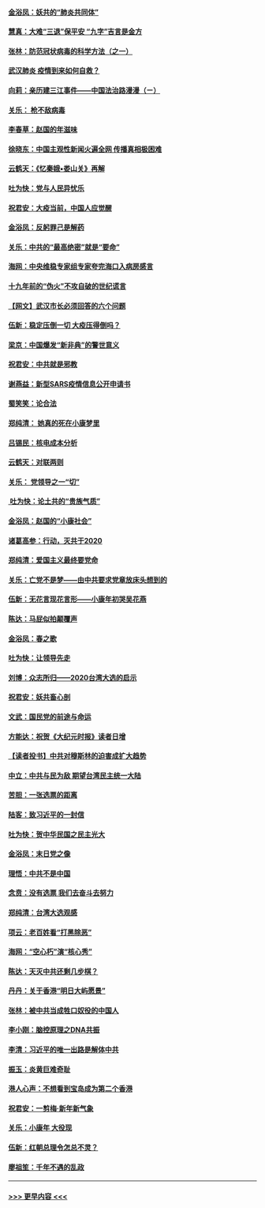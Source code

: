 #### [金浴凤：妖共的“肺炎共同体”](../pages/nsc993/n11829448.md?t=01291933) 
#### [慧真：大难“三退”保平安 “九字”吉言是金方](../pages/nsc993/n11829501.md?t=01291933) 
#### [张林：防范冠状病毒的科学方法（之一）](../pages/nsc993/n11828618.md?t=01291933) 
#### [武汉肺炎 疫情到来如何自救？](../pages/nsc993/n11827632.md?t=01291933) 
#### [向莉：亲历建三江事件——中国法治路漫漫（ㄧ）](../pages/nsc993/n11827190.md?t=01291933) 
#### [关乐： 枪不敌病毒](../pages/nsc993/n11826746.md?t=01291933) 
#### [李春草：赵国的年滋味](../pages/nsc993/n11826321.md?t=01291933) 
#### [徐晓东：中国主观性新闻火遍全网 传播真相极困难](../pages/nsc993/n11826508.md?t=01291933) 
#### [云鹤天：《忆秦娥▪娄山关》再解](../pages/nsc993/n11824682.md?t=01291933) 
#### [吐为快：党与人民异忧乐](../pages/nsc993/n11824660.md?t=01291933) 
#### [祝君安：大疫当前，中国人应觉醒](../pages/nsc993/n11821946.md?t=01291933) 
#### [金浴凤：反躬罪己是解药](../pages/nsc993/n11820280.md?t=01291933) 
#### [关乐：中共的“最高绝密”就是“要命”](../pages/nsc993/n11816946.md?t=01291933) 
#### [海网：中央维稳专家组专家夸完海口入病房感言](../pages/nsc993/n11815138.md?t=01291933) 
#### [十九年前的“伪火”不攻自破的世纪谎言](../pages/nsc993/n11813238.md?t=01291933) 
#### [【网文】武汉市长必须回答的六个问题](../pages/nsc993/n11813848.md?t=01291933) 
#### [伍新：稳定压倒一切 大疫压得倒吗？](../pages/nsc993/n11812634.md?t=01291933) 
#### [梁京：中国爆发“新非典”的警世意义](../pages/nsc993/n11812554.md?t=01291933) 
#### [祝君安：中共就是邪教](../pages/nsc993/n11812431.md?t=01291933) 
#### [谢燕益：新型SARS疫情信息公开申请书](../pages/nsc993/n11808840.md?t=01291933) 
#### [蜀笑笑：论合法](../pages/nsc993/n11808064.md?t=01291933) 
#### [郑纯清： 她真的死在小康梦里](../pages/nsc993/n11806623.md?t=01291933) 
#### [吕锡民：核电成本分析](../pages/nsc993/n11806284.md?t=01291933) 
#### [云鹤天：对联两则](../pages/nsc993/n11805957.md?t=01291933) 
#### [关乐： 党领导之一“切”](../pages/nsc993/n11804505.md?t=01291933) 
#### [ 吐为快：论土共的“贵族气质”](../pages/nsc993/n11804490.md?t=01291933) 
#### [金浴凤：赵国的“小康社会”](../pages/nsc993/n11804452.md?t=01291933) 
#### [诸葛高参：行动，灭共于2020](../pages/nsc993/n11804120.md?t=01291933) 
#### [郑纯清：爱国主义最终要党命](../pages/nsc993/n11802197.md?t=01291933) 
#### [关乐：亡党不是梦——由中共要求党章放床头想到的](../pages/nsc993/n11802156.md?t=01291933) 
#### [伍新：无花言现花言形——小康年初哭吴花燕](../pages/nsc993/n11800044.md?t=01291933) 
#### [陈达：马屁似拍颠覆声](../pages/nsc993/n11800010.md?t=01291933) 
#### [金浴凤：春之歌](../pages/nsc993/n11797687.md?t=01291933) 
#### [吐为快：让领导先走](../pages/nsc993/n11797512.md?t=01291933) 
#### [刘博：众志所归——2020台湾大选的启示](../pages/nsc993/n11796878.md?t=01291933) 
#### [祝君安：妖共畜心剖](../pages/nsc993/n11794273.md?t=01291933) 
#### [文武：国民党的前途与命运](../pages/nsc993/n11794198.md?t=01291933) 
#### [方能达：祝贺《大纪元时报》读者日增](../pages/nsc993/n11793807.md?t=01291933) 
#### [【读者投书】中共对穆斯林的迫害成扩大趋势](../pages/nsc993/n11791371.md?t=01291933) 
#### [中立：中共与民为敌 期望台湾民主统一大陆](../pages/nsc993/n11790392.md?t=01291933) 
#### [苦胆：一张选票的距离](../pages/nsc993/n11788914.md?t=01291933) 
#### [陆客：致习近平的一封信](../pages/nsc993/n11788867.md?t=01291933) 
#### [吐为快：贺中华民国之民主光大](../pages/nsc993/n11788618.md?t=01291933) 
#### [金浴凤：末日党之像](../pages/nsc993/n11787475.md?t=01291933) 
#### [理悟：中共不是中国](../pages/nsc993/n11787463.md?t=01291933) 
#### [念贲：没有选票  我们去奋斗去努力](../pages/nsc993/n11787398.md?t=01291933) 
#### [郑纯清：台湾大选观感](../pages/nsc993/n11786210.md?t=01291933) 
#### [项云：老百姓看“打黑除恶”](../pages/nsc993/n11785398.md?t=01291933) 
#### [海网：“空心朽”演“核心秀”](../pages/nsc993/n11783874.md?t=01291933) 
#### [陈达：天灭中共还剩几步棋？](../pages/nsc993/n11783719.md?t=01291933) 
#### [丹丹：关于香港“明日大屿愿景”](../pages/nsc993/n11783273.md?t=01291933) 
#### [张林：被中共当成牲口奴役的中国人](../pages/nsc993/n11782397.md?t=01291933) 
#### [李小刚：脑控原理之DNA共振](../pages/nsc993/n11780962.md?t=01291933) 
#### [李清：习近平的唯一出路是解体中共](../pages/nsc993/n11780866.md?t=01291933) 
#### [振玉：炎黄巨难奇耻](../pages/nsc993/n11779632.md?t=01291933) 
#### [港人心声：不想看到宝岛成为第二个香港](../pages/nsc993/n11778817.md?t=01291933) 
#### [祝君安：一剪梅‧新年新气象](../pages/nsc993/n11776340.md?t=01291933) 
#### [关乐：小康年 大役现](../pages/nsc993/n11774213.md?t=01291933) 
#### [伍新：红朝总理令怎总不灵？](../pages/nsc993/n11770813.md?t=01291933) 
#### [廖祖笙：千年不遇的乱政](../pages/nsc993/n11770373.md?t=01291933) 

----
#### [ >>> 更早内容 <<< ](../indexes/nsc993-earlier.md)
